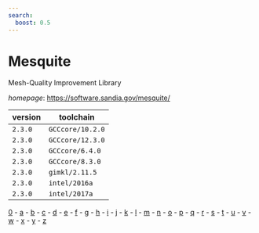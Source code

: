 ```yaml
---
search:
  boost: 0.5
---
```

# Mesquite

Mesh-Quality Improvement Library

*homepage*: <https://software.sandia.gov/mesquite/>

version | toolchain
--------|----------
``2.3.0`` | ``GCCcore/10.2.0``
``2.3.0`` | ``GCCcore/12.3.0``
``2.3.0`` | ``GCCcore/6.4.0``
``2.3.0`` | ``GCCcore/8.3.0``
``2.3.0`` | ``gimkl/2.11.5``
``2.3.0`` | ``intel/2016a``
``2.3.0`` | ``intel/2017a``

[0](../0/index.md) - [a](../a/index.md) - [b](../b/index.md) - [c](../c/index.md) - [d](../d/index.md) - [e](../e/index.md) - [f](../f/index.md) - [g](../g/index.md) - [h](../h/index.md) - [i](../i/index.md) - [j](../j/index.md) - [k](../k/index.md) - [l](../l/index.md) - [m](../m/index.md) - [n](../n/index.md) - [o](../o/index.md) - [p](../p/index.md) - [q](../q/index.md) - [r](../r/index.md) - [s](../s/index.md) - [t](../t/index.md) - [u](../u/index.md) - [v](../v/index.md) - [w](../w/index.md) - [x](../x/index.md) - [y](../y/index.md) - [z](../z/index.md)

